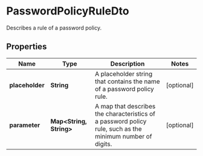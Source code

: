 

# PasswordPolicyRuleDto

Describes a rule of a password policy.

## Properties

Name | Type | Description | Notes
------------ | ------------- | ------------- | -------------
**placeholder** | **String** | A placeholder string that contains the name of a password policy rule. |  [optional]
**parameter** | **Map&lt;String, String&gt;** | A map that describes the characteristics of a password policy rule, such as the minimum number of digits. |  [optional]



